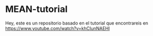 # MEAN-tutorial
Hey, este es un repositorio basado en el tutorial que encontrareis en https://www.youtube.com/watch?v=khCIunNAEHI